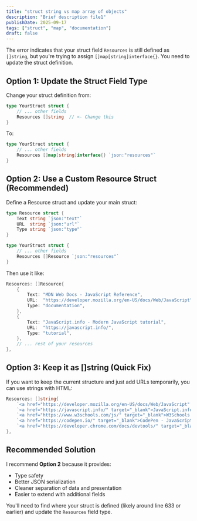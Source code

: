 ```yaml
---
title: "struct string vs map array of objects"
description: "Brief description file1"
publishDate: 2025-09-17
tags: ["struct", "map", "documentation"]
draft: false
---
```

The error indicates that your struct field `Resources` is still defined as `[]string`, but you're trying to assign `[]map[string]interface{}`. You need to update the struct definition.

## Option 1: Update the Struct Field Type

Change your struct definition from:

```go
type YourStruct struct {
    // ... other fields
    Resources []string  // <- Change this
}
```

To:

```go
type YourStruct struct {
    // ... other fields
    Resources []map[string]interface{} `json:"resources"`
}
```

## Option 2: Use a Custom Resource Struct (Recommended)

Define a Resource struct and update your main struct:

```go
type Resource struct {
    Text string `json:"text"`
    URL  string `json:"url"`
    Type string `json:"type"`
}

type YourStruct struct {
    // ... other fields
    Resources []Resource `json:"resources"`
}
```

Then use it like:

```go
Resources: []Resource{
    {
        Text: "MDN Web Docs - JavaScript Reference",
        URL:  "https://developer.mozilla.org/en-US/docs/Web/JavaScript",
        Type: "documentation",
    },
    {
        Text: "JavaScript.info - Modern JavaScript tutorial",
        URL:  "https://javascript.info/",
        Type: "tutorial",
    },
    // ... rest of your resources
},
```

## Option 3: Keep it as []string (Quick Fix)

If you want to keep the current structure and just add URLs temporarily, you can use strings with HTML:

```go
Resources: []string{
    `<a href="https://developer.mozilla.org/en-US/docs/Web/JavaScript" target="_blank">MDN Web Docs - JavaScript Reference</a>`,
    `<a href="https://javascript.info/" target="_blank">JavaScript.info - Modern JavaScript tutorial</a>`,
    `<a href="https://www.w3schools.com/js/" target="_blank">W3Schools - JavaScript tutorials and examples</a>`,
    `<a href="https://codepen.io/" target="_blank">CodePen - JavaScript code playground</a>`,
    `<a href="https://developer.chrome.com/docs/devtools/" target="_blank">Chrome DevTools - Debugging and testing</a>`,
},
```

## Recommended Solution

I recommend **Option 2** because it provides:
- Type safety
- Better JSON serialization
- Cleaner separation of data and presentation
- Easier to extend with additional fields

You'll need to find where your struct is defined (likely around line 633 or earlier) and update the `Resources` field type.